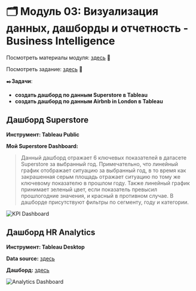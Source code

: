 # 🗂️ Модуль 03: Визуализация данных, дашборды и отчетность - Business Intelligence
Посмотреть материалы модуля: [здесь](https://github.com/Data-Learn/data-engineering/tree/master/DE-101%20Modules/Module03) 📑

Посмотреть задание: [здесь](https://github.com/Data-Learn/data-engineering/tree/master/DE-101%20Modules/Module03) 👀

✒️**Задачи**:

* **создать дашборд по данным Superstore в Tableau**
* **создать дашборд по данным Airbnb in London в Tableau**
## Дашборд Superstore
**Инструмент: Tableau Public**

**Мой Superstore Dashboard:** 

> Данный дашборд отражает 6 ключевых показателей в датасете Superstore за выбранный год. Примечательно, что линейный график отображает ситуацию за выбранный год, в то время как закрашенная серым площадь отражает ситуацию по тому же ключевому показателю в прошлом году. Также линейный график принимает зеленый цвет, если показатель превысил прошлогодние значения, и красный в противном случае. В дашборде присутствуют фильтры по сегменту, году и категории.

![KPI Dashboard](https://github.com/FtrDtEngnr/DataLearn/blob/main/module3/KPI%20%D0%94%D0%B0%D1%88%D0%B1%D0%BE%D1%80%D0%B4.png)
## Дашборд HR Analytics
**Инструмент: Tableau Desktop**

**Data source:** [здесь](https://github.com/FtrDtEngnr/DataLearn/blob/main/module3/HR%20Data.xlsx)

**Дашборд:** [здесь](https://public.tableau.com/app/profile/danat.baidullayev1448/viz/AnalyticsDashboard_17167198295390/HRAnalyticsDashboard#1)

![Analytics Dashboard](https://github.com/FtrDtEngnr/DataLearn/blob/main/module3/HR%20Analytics%20Dashboard.png)
